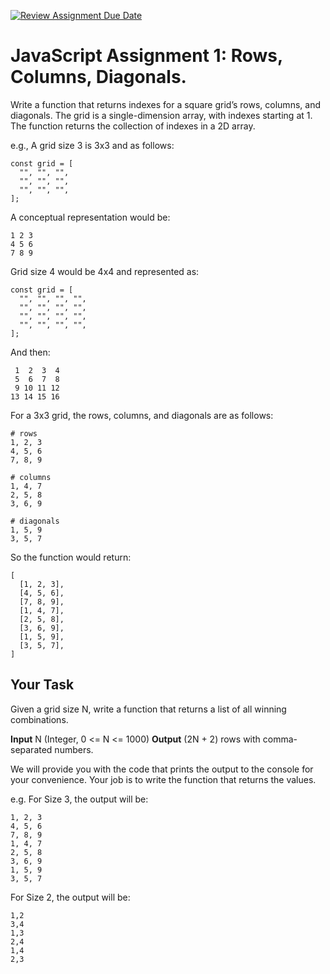 [![Review Assignment Due Date](https://classroom.github.com/assets/deadline-readme-button-24ddc0f5d75046c5622901739e7c5dd533143b0c8e959d652212380cedb1ea36.svg)](https://classroom.github.com/a/mwP1qNXw)
# JavaScript Assignment 1: Rows, Columns, Diagonals.

Write a function that returns indexes for a square grid’s rows, columns, and diagonals. The grid is a single-dimension array, with indexes starting at 1. The function returns the collection of indexes in a 2D array. 

e.g., A grid size 3 is 3x3 and as follows:

    const grid = [
      "", "", "",
      "", "", "",
      "", "", "",
    ];
    
A conceptual representation would be:
    
    1 2 3
    4 5 6
    7 8 9

Grid size 4 would be 4x4 and represented as:

    const grid = [
      "", "", "", "",
      "", "", "", "",
      "", "", "", "",
      "", "", "", "",
    ];
    
And then:

     1  2  3  4
     5  6  7  8
     9 10 11 12
    13 14 15 16

For a 3x3 grid, the rows, columns, and diagonals are as follows:

    # rows
    1, 2, 3
    4, 5, 6
    7, 8, 9
    
    # columns
    1, 4, 7
    2, 5, 8
    3, 6, 9
    
    # diagonals
    1, 5, 9
    3, 5, 7

So the function would return:

    [
      [1, 2, 3],
      [4, 5, 6],
      [7, 8, 9],
      [1, 4, 7],
      [2, 5, 8],
      [3, 6, 9],
      [1, 5, 9],
      [3, 5, 7],
    ]

## Your Task
Given a grid size N, write a function that returns a list of all winning combinations.

**Input** N (Integer, 0 <= N <= 1000)
**Output** (2N + 2) rows with comma-separated numbers.

We will provide you with the code that prints the output to the console for your convenience. Your job is to write the function that returns the values.

e.g. For Size 3, the output will be:

    1, 2, 3
    4, 5, 6
    7, 8, 9
    1, 4, 7
    2, 5, 8
    3, 6, 9
    1, 5, 9
    3, 5, 7

For Size 2, the output will be:

    1,2
    3,4
    1,3
    2,4
    1,4
    2,3



